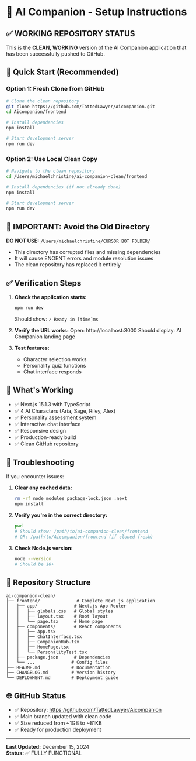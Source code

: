 # 🚀 AI Companion - Setup Instructions

## ✅ WORKING REPOSITORY STATUS
This is the **CLEAN, WORKING** version of the AI Companion application that has been successfully pushed to GitHub.

## 🎯 Quick Start (Recommended)

### Option 1: Fresh Clone from GitHub
```bash
# Clone the clean repository
git clone https://github.com/TattedLawyer/Aicompanion.git
cd Aicompanion/frontend

# Install dependencies
npm install

# Start development server
npm run dev
```

### Option 2: Use Local Clean Copy
```bash
# Navigate to the clean repository
cd /Users/michaelchristine/ai-companion-clean/frontend

# Install dependencies (if not already done)
npm install

# Start development server
npm run dev
```

## 🚨 IMPORTANT: Avoid the Old Directory

**DO NOT USE:** `/Users/michaelchristine/CURSOR BOT FOLDER/`
- This directory has corrupted files and missing dependencies
- It will cause ENOENT errors and module resolution issues
- The clean repository has replaced it entirely

## ✅ Verification Steps

1. **Check the application starts:**
   ```bash
   npm run dev
   ```
   Should show: `✓ Ready in [time]ms`

2. **Verify the URL works:**
   Open: http://localhost:3000
   Should display: AI Companion landing page

3. **Test features:**
   - Character selection works
   - Personality quiz functions
   - Chat interface responds

## 🎉 What's Working

- ✅ Next.js 15.1.3 with TypeScript
- ✅ 4 AI Characters (Aria, Sage, Riley, Alex)
- ✅ Personality assessment system
- ✅ Interactive chat interface
- ✅ Responsive design
- ✅ Production-ready build
- ✅ Clean GitHub repository

## 🔧 Troubleshooting

If you encounter issues:

1. **Clear any cached data:**
   ```bash
   rm -rf node_modules package-lock.json .next
   npm install
   ```

2. **Verify you're in the correct directory:**
   ```bash
   pwd
   # Should show: /path/to/ai-companion-clean/frontend
   # OR: /path/to/Aicompanion/frontend (if cloned fresh)
   ```

3. **Check Node.js version:**
   ```bash
   node --version
   # Should be 18+ 
   ```

## 📁 Repository Structure

```
ai-companion-clean/
├── frontend/              # Complete Next.js application
│   ├── app/              # Next.js App Router
│   │   ├── globals.css   # Global styles
│   │   ├── layout.tsx    # Root layout
│   │   └── page.tsx      # Home page
│   ├── components/       # React components
│   │   ├── App.tsx
│   │   ├── ChatInterface.tsx
│   │   ├── CompanionHub.tsx
│   │   ├── HomePage.tsx
│   │   └── PersonalityTest.tsx
│   ├── package.json      # Dependencies
│   └── ...              # Config files
├── README.md            # Documentation
├── CHANGELOG.md         # Version history
└── DEPLOYMENT.md        # Deployment guide
```

## 🌐 GitHub Status

- ✅ Repository: https://github.com/TattedLawyer/Aicompanion
- ✅ Main branch updated with clean code
- ✅ Size reduced from ~1GB to ~81KB
- ✅ Ready for production deployment

---

**Last Updated:** December 15, 2024  
**Status:** ✅ FULLY FUNCTIONAL 